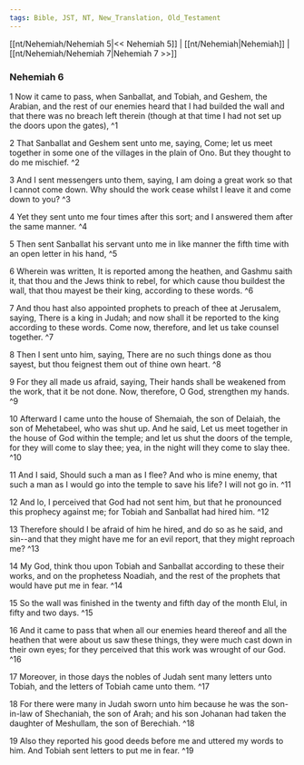 ```yaml
---
tags: Bible, JST, NT, New_Translation, Old_Testament
---
```


[[nt/Nehemiah/Nehemiah 5|<< Nehemiah 5]] | [[nt/Nehemiah|Nehemiah]] | [[nt/Nehemiah/Nehemiah 7|Nehemiah 7 >>]]

### Nehemiah 6

1 Now it came to pass, when Sanballat, and Tobiah, and Geshem, the Arabian, and the rest of our enemies heard that I had builded the wall and that there was no breach left therein (though at that time I had not set up the doors upon the gates),  ^1

2 That Sanballat and Geshem sent unto me, saying, Come; let us meet together in some one of the villages in the plain of Ono. But they thought to do me mischief.  ^2

3 And I sent messengers unto them, saying, I am doing a great work so that I cannot come down. Why should the work cease whilst I leave it and come down to you?  ^3

4 Yet they sent unto me four times after this sort; and I answered them after the same manner.  ^4

5 Then sent Sanballat his servant unto me in like manner the fifth time with an open letter in his hand,  ^5

6 Wherein was written, It is reported among the heathen, and Gashmu saith it, that thou and the Jews think to rebel, for which cause thou buildest the wall, that thou mayest be their king, according to these words.  ^6

7 And thou hast also appointed prophets to preach of thee at Jerusalem, saying, There is a king in Judah; and now shall it be reported to the king according to these words. Come now, therefore, and let us take counsel together.  ^7

8 Then I sent unto him, saying, There are no such things done as thou sayest, but thou feignest them out of thine own heart.  ^8

9 For they all made us afraid, saying, Their hands shall be weakened from the work, that it be not done. Now, therefore, O God, strengthen my hands.  ^9

10 Afterward I came unto the house of Shemaiah, the son of Delaiah, the son of Mehetabeel, who was shut up. And he said, Let us meet together in the house of God within the temple; and let us shut the doors of the temple, for they will come to slay thee; yea, in the night will they come to slay thee.  ^10

11 And I said, Should such a man as I flee? And who is mine enemy, that such a man as I would go into the temple to save his life? I will not go in.  ^11

12 And lo, I perceived that God had not sent him, but that he pronounced this prophecy against me; for Tobiah and Sanballat had hired him.  ^12

13 Therefore should I be afraid of him he hired, and do so as he said, and sin\--and that they might have me for an evil report, that they might reproach me?  ^13

14 My God, think thou upon Tobiah and Sanballat according to these their works, and on the prophetess Noadiah, and the rest of the prophets that would have put me in fear.  ^14

15 So the wall was finished in the twenty and fifth day of the month Elul, in fifty and two days.  ^15

16 And it came to pass that when all our enemies heard thereof and all the heathen that were about us saw these things, they were much cast down in their own eyes; for they perceived that this work was wrought of our God.  ^16

17 Moreover, in those days the nobles of Judah sent many letters unto Tobiah, and the letters of Tobiah came unto them.  ^17

18 For there were many in Judah sworn unto him because he was the son-in-law of Shechaniah, the son of Arah; and his son Johanan had taken the daughter of Meshullam, the son of Berechiah.  ^18

19 Also they reported his good deeds before me and uttered my words to him. And Tobiah sent letters to put me in fear.  ^19

 
